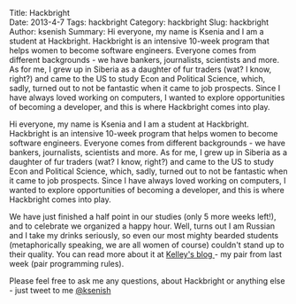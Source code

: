 Title: Hackbright	
Date: 2013-4-7
Tags: hackbright
Category: hackbright
Slug: hackbright
Author: ksenish
Summary: Hi everyone, my name is Ksenia and I am a student at Hackbright. Hackbright is an intensive 10-week program that helps women to become software engineers. Everyone comes from different backgrounds - we have bankers, journalists, scientists and more. As for me, I grew up in Siberia as a daughter of fur traders (wat? I know, right?) and came to the US to study Econ and Political Science, which, sadly, turned out to not be fantastic when it came to job prospects. Since I have always loved working on computers, I wanted to explore opportunities of becoming a developer, and this is where Hackbright comes into play. 


Hi everyone, my name is Ksenia and I am a student at Hackbright. Hackbright is an intensive 10-week program that helps women to become software engineers. Everyone comes from different backgrounds - we have bankers, journalists, scientists and more. As for me, I grew up in Siberia as a daughter of fur traders (wat? I know, right?) and came to the US to study Econ and Political Science, which, sadly, turned out to not be fantastic when it came to job prospects. Since I have always loved working on computers, I wanted to explore opportunities of becoming a developer, and this is where Hackbright comes into play. 

We have just finished a half point in our studies (only 5 more weeks left!), and to celebrate we organized a happy hour. Well, turns out I am Russian and I take my drinks seriously, so even our most mighty bearded students (metaphorically speaking, we are all women of course) couldn't stand up to their quality. You can read more about it at <a href = "https://perennialmillennial.wordpress.com/2013/04/05/hackbright-week-5/">Kelley's blog </a> - my pair from last week (pair programming rules). 

Please feel free to ask me any questions, about Hackbright or anything else - just tweet to me <a href = "twitter.com/ksenish"> @ksenish </a> 